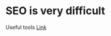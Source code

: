 # SEO is very difficult

Useful tools [Link](https://github.com/yeh-john/SEO/blob/main/websites.txt)
